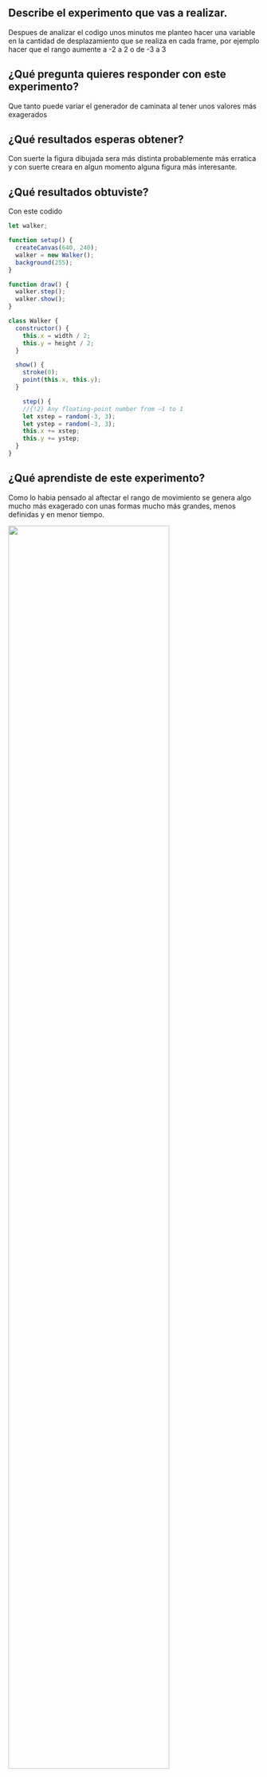 ## Describe el experimento que vas a realizar.
Despues de analizar el codigo unos minutos me planteo hacer una variable en la cantidad de desplazamiento que se realiza en cada frame, por ejemplo hacer que el rango aumente a -2 a 2  o de -3 a 3
## ¿Qué pregunta quieres responder con este experimento?
Que tanto puede variar el generador de caminata al tener unos valores más exagerados 
## ¿Qué resultados esperas obtener? 
Con suerte la figura dibujada sera más distinta probablemente más erratica y con suerte creara en algun momento alguna figura más interesante.
## ¿Qué resultados obtuviste?
Con este codido 
``` js
let walker;

function setup() {
  createCanvas(640, 240);
  walker = new Walker();
  background(255);
}

function draw() {
  walker.step();
  walker.show();
}

class Walker {
  constructor() {
    this.x = width / 2;
    this.y = height / 2;
  }

  show() {
    stroke(0);
    point(this.x, this.y);
  }

    step() {
    //{!2} Any floating-point number from –1 to 1
    let xstep = random(-3, 3);
    let ystep = random(-3, 3);
    this.x += xstep;
    this.y += ystep;
  }
}

```

## ¿Qué aprendiste de este experimento?
Como lo habia pensado al aftectar el rango de movimiento se genera algo mucho más exagerado con unas formas mucho más grandes, menos definidas y en menor tiempo.

<img src="/1-3.png" style="height: 80%; width:80%;" />

